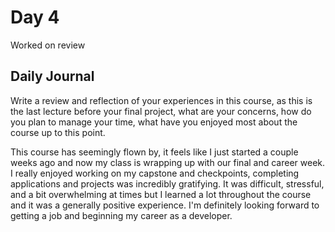 # Day 4
Worked on review
## Daily Journal
Write a review and reflection of your experiences in this course, as this is the last lecture before your final project, what are your concerns, how do you plan to manage your time, what have you enjoyed most about the course up to this point.

This course has seemingly flown by, it feels like I just started a couple weeks ago and now my class is wrapping up with our final and career week. I really enjoyed working on my capstone and checkpoints, completing applications and projects was incredibly gratifying. It was difficult, stressful, and a bit overwhelming at times but I learned a lot throughout the course and it was a generally positive experience. I'm definitely looking forward to getting a job and beginning my career as a developer.